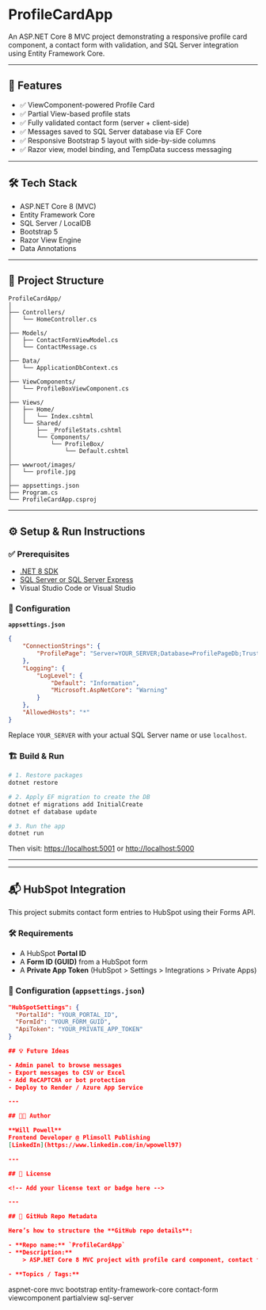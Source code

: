 # ProfileCardApp

An ASP.NET Core 8 MVC project demonstrating a responsive profile card component, a contact form with validation, and SQL Server integration using Entity Framework Core.

---

## 🚀 Features

- ✅ ViewComponent-powered Profile Card  
- ✅ Partial View-based profile stats  
- ✅ Fully validated contact form (server + client-side)  
- ✅ Messages saved to SQL Server database via EF Core  
- ✅ Responsive Bootstrap 5 layout with side-by-side columns  
- ✅ Razor view, model binding, and TempData success messaging  

---

## 🛠️ Tech Stack

- ASP.NET Core 8 (MVC)
- Entity Framework Core
- SQL Server / LocalDB
- Bootstrap 5
- Razor View Engine
- Data Annotations

---

## 📁 Project Structure

```
ProfileCardApp/
│
├── Controllers/
│   └── HomeController.cs
│
├── Models/
│   ├── ContactFormViewModel.cs
│   └── ContactMessage.cs
│
├── Data/
│   └── ApplicationDbContext.cs
│
├── ViewComponents/
│   └── ProfileBoxViewComponent.cs
│
├── Views/
│   ├── Home/
│   │   └── Index.cshtml
│   └── Shared/
│       ├── _ProfileStats.cshtml
│       └── Components/
│           └── ProfileBox/
│               └── Default.cshtml
│
├── wwwroot/images/
│   └── profile.jpg
│
├── appsettings.json
├── Program.cs
└── ProfileCardApp.csproj
```

---

## ⚙️ Setup & Run Instructions

### ✅ Prerequisites

- [.NET 8 SDK](https://dotnet.microsoft.com/en-us/download)
- [SQL Server or SQL Server Express](https://www.microsoft.com/en-us/sql-server/sql-server-downloads)
- Visual Studio Code or Visual Studio

### 🔧 Configuration

**`appsettings.json`**

```json
{
    "ConnectionStrings": {
        "ProfilePage": "Server=YOUR_SERVER;Database=ProfilePageDb;Trusted_Connection=True;TrustServerCertificate=True"
    },
    "Logging": {
        "LogLevel": {
            "Default": "Information",
            "Microsoft.AspNetCore": "Warning"
        }
    },
    "AllowedHosts": "*"
}
```

Replace `YOUR_SERVER` with your actual SQL Server name or use `localhost`.

### 🏗️ Build & Run

```sh
# 1. Restore packages
dotnet restore

# 2. Apply EF migration to create the DB
dotnet ef migrations add InitialCreate
dotnet ef database update

# 3. Run the app
dotnet run
```

Then visit: [https://localhost:5001](https://localhost:5001) or [http://localhost:5000](http://localhost:5000)

---

---

## 📬 HubSpot Integration

This project submits contact form entries to HubSpot using their Forms API.

### 🛠 Requirements

- A HubSpot **Portal ID**
- A **Form ID (GUID)** from a HubSpot form
- A **Private App Token** (HubSpot > Settings > Integrations > Private Apps)

### 🔧 Configuration (`appsettings.json`)

```json
"HubSpotSettings": {
  "PortalId": "YOUR_PORTAL_ID",
  "FormId": "YOUR_FORM_GUID",
  "ApiToken": "YOUR_PRIVATE_APP_TOKEN"
}

## 💡 Future Ideas

- Admin panel to browse messages
- Export messages to CSV or Excel
- Add ReCAPTCHA or bot protection
- Deploy to Render / Azure App Service

---

## 🧑‍💻 Author

**Will Powell**  
Frontend Developer @ Plimsoll Publishing  
[LinkedIn](https://www.linkedin.com/in/wpowell97)

---

## 📄 License

<!-- Add your license text or badge here -->

---

## 📘 GitHub Repo Metadata

Here’s how to structure the **GitHub repo details**:

- **Repo name:** `ProfileCardApp`
- **Description:**  
    > ASP.NET Core 8 MVC project with profile card component, contact form, and database integration using EF Core.

- **Topics / Tags:**

```
aspnet-core mvc bootstrap entity-framework-core contact-form viewcomponent partialview sql-server
```
